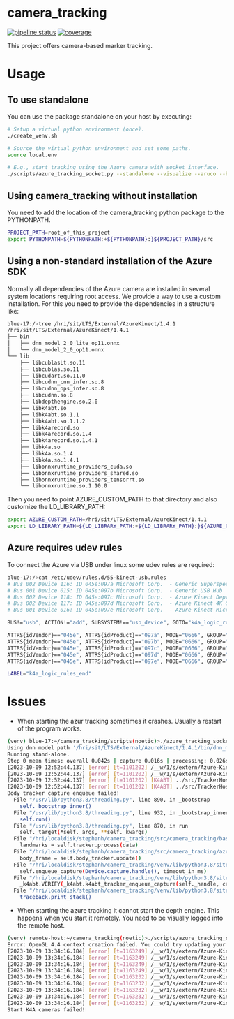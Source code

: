 # camera_tracking

[![pipeline status](https://dmz-gitlab.honda-ri.de/robotics/camera_tracking/badges/noetic/pipeline.svg)](https://dmz-gitlab.honda-ri.de/robotics/camera_tracking/-/commits/noetic)
[![coverage](https://dmz-gitlab.honda-ri.de/robotics/camera_tracking/badges/noetic/coverage.svg)](https://dmz-gitlab.honda-ri.de/robotics/camera_tracking/-/commits/noetic)

This project offers camera-based marker tracking.

# Usage

## To use standalone
You can use the package standalone on your host by executing:
```bash
# Setup a virtual python environment (once).
./create_venv.sh 

# Source the virtual python environment and set some paths. 
source local.env

# E.g., start tracking using the Azure camera with socket interface. 
./scripts/azure_tracking_socket.py --standalone --visualize --aruco --body
```

## Using camera_tracking without installation
You need to add the location of the camera_tracking python package to the PYTHONPATH.
```bash
PROJECT_PATH=root_of_this_project
export PYTHONPATH=${PYTHONPATH:+${PYTHONPATH}:}${PROJECT_PATH}/src
```

## Using a non-standard installation of the Azure SDK
Normally all dependencies of the Azure camera are installed in several system locations requiring root access.
We provide a way to use a custom installation. For this you need to provide the dependencies in a structure like:
```bash
blue-17:/>tree /hri/sit/LTS/External/AzureKinect/1.4.1
/hri/sit/LTS/External/AzureKinect/1.4.1
├── bin
│   ├── dnn_model_2_0_lite_op11.onnx
│   └── dnn_model_2_0_op11.onnx
└── lib
    ├── libcublasLt.so.11
    ├── libcublas.so.11
    ├── libcudart.so.11.0
    ├── libcudnn_cnn_infer.so.8
    ├── libcudnn_ops_infer.so.8
    ├── libcudnn.so.8
    ├── libdepthengine.so.2.0
    ├── libk4abt.so
    ├── libk4abt.so.1.1
    ├── libk4abt.so.1.1.2
    ├── libk4arecord.so
    ├── libk4arecord.so.1.4
    ├── libk4arecord.so.1.4.1
    ├── libk4a.so
    ├── libk4a.so.1.4
    ├── libk4a.so.1.4.1
    ├── libonnxruntime_providers_cuda.so
    ├── libonnxruntime_providers_shared.so
    ├── libonnxruntime_providers_tensorrt.so
    └── libonnxruntime.so.1.10.0
```
Then you need to point AZURE_CUSTOM_PATH to that directory and also customize the LD_LIBRARY_PATH:
```bash
export AZURE_CUSTOM_PATH=/hri/sit/LTS/External/AzureKinect/1.4.1
export LD_LIBRARY_PATH=${LD_LIBRARY_PATH:+${LD_LIBRARY_PATH}:}${AZURE_CUSTOM_PATH}/lib
```

## Azure requires udev rules
To connect the Azure via USB under linux some udev rules are required:
```bash
blue-17:/>cat /etc/udev/rules.d/55-kinect-usb.rules
# Bus 002 Device 116: ID 045e:097a Microsoft Corp.  - Generic Superspeed USB Hub
# Bus 001 Device 015: ID 045e:097b Microsoft Corp.  - Generic USB Hub
# Bus 002 Device 118: ID 045e:097c Microsoft Corp.  - Azure Kinect Depth Camera
# Bus 002 Device 117: ID 045e:097d Microsoft Corp.  - Azure Kinect 4K Camera
# Bus 001 Device 016: ID 045e:097e Microsoft Corp.  - Azure Kinect Microphone Array

BUS!="usb", ACTION!="add", SUBSYSTEM!=="usb_device", GOTO="k4a_logic_rules_end"

ATTRS{idVendor}=="045e", ATTRS{idProduct}=="097a", MODE="0666", GROUP="plugdev"
ATTRS{idVendor}=="045e", ATTRS{idProduct}=="097b", MODE="0666", GROUP="plugdev"
ATTRS{idVendor}=="045e", ATTRS{idProduct}=="097c", MODE="0666", GROUP="plugdev"
ATTRS{idVendor}=="045e", ATTRS{idProduct}=="097d", MODE="0666", GROUP="plugdev"
ATTRS{idVendor}=="045e", ATTRS{idProduct}=="097e", MODE="0666", GROUP="plugdev"

LABEL="k4a_logic_rules_end"
```

# Issues 

- When starting the azur tracking sometimes it crashes. Usually a restart of the program works.
```bash
(venv) blue-17:~/camera_tracking/scripts(noetic)>./azure_tracking_socket.py --aruco --body --visualize --standalone --color-resolution 1536P
Using dnn model path '/hri/sit/LTS/External/AzureKinect/1.4.1/bin/dnn_model_2_0_op11.onnx'.
Running stand-alone.
Step 0 mean times: overall 0.042s | capture 0.016s | processing: 0.026s | body 0.026s | aruco 0.001s
[2023-10-09 12:52:44.137] [error] [t=1101202] /__w/1/s/extern/Azure-Kinect-Sensor-SDK/src/image/image.c (51): k4a_image_t_get_context(). Invalid k4a_image_t (nil)
[2023-10-09 12:52:44.137] [error] [t=1101202] /__w/1/s/extern/Azure-Kinect-Sensor-SDK/src/image/image.c (389): Invalid argument to image_get_buffer(). image_handle ((nil)) is not a valid handle of type k4a_image_t
[2023-10-09 12:52:44.137] [error] [t=1101202] [K4ABT] ../src/TrackerHost/DepthFrameBlobK4A.cpp (13): Initialize(). Get depth buffer from the capture handle failed!
[2023-10-09 12:52:44.137] [error] [t=1101202] [K4ABT] ../src/TrackerHost/TrackerHost.cpp (274): EnqueueCapture(). Initialize DepthFrameBlob failed!
Body tracker capture enqueue failed!
  File "/usr/lib/python3.8/threading.py", line 890, in _bootstrap
    self._bootstrap_inner()
  File "/usr/lib/python3.8/threading.py", line 932, in _bootstrap_inner
    self.run()
  File "/usr/lib/python3.8/threading.py", line 870, in run
    self._target(*self._args, **self._kwargs)
  File "/hri/localdisk/stephanh/camera_tracking/src/camera_tracking/base_tracking.py", line 64, in worker
    landmarks = self.tracker.process(data)
  File "/hri/localdisk/stephanh/camera_tracking/src/camera_tracking/azure_tracking.py", line 73, in process
    body_frame = self.body_tracker.update()
  File "/hri/localdisk/stephanh/camera_tracking/venv/lib/python3.8/site-packages/pykinect_azure/k4abt/tracker.py", line 39, in update
    self.enqueue_capture(Device.capture.handle(), timeout_in_ms)
  File "/hri/localdisk/stephanh/camera_tracking/venv/lib/python3.8/site-packages/pykinect_azure/k4abt/tracker.py", line 44, in enqueue_capture
    _k4abt.VERIFY(_k4abt.k4abt_tracker_enqueue_capture(self._handle, capture_handle, timeout_in_ms), "Body tracker capture enqueue failed!")
  File "/hri/localdisk/stephanh/camera_tracking/venv/lib/python3.8/site-packages/pykinect_azure/k4abt/_k4abt.py", line 184, in VERIFY
    traceback.print_stack()
```

- When starting the azure tracking it cannot start the depth engine. This happens when you start it remotely. You need to be visually logged into the remote host.
```bash
(venv) remote-host:~/camera_tracking(noetic)>./scripts/azure_tracking_socket.py --body 
Error: OpenGL 4.4 context creation failed. You could try updating your graphics drivers.
[2023-10-09 13:34:16.184] [error] [t=1163249] /__w/1/s/extern/Azure-Kinect-Sensor-SDK/src/dewrapper/dewrapper.c (154): depth_engine_start_helper(). Depth engine create and initialize failed with error code: 207.
[2023-10-09 13:34:16.184] [error] [t=1163249] /__w/1/s/extern/Azure-Kinect-Sensor-SDK/src/dewrapper/dewrapper.c (157): depth_engine_start_helper(). OpenGL 4.4 context creation failed. You could try updating your graphics drivers.
[2023-10-09 13:34:16.184] [error] [t=1163249] /__w/1/s/extern/Azure-Kinect-Sensor-SDK/src/dewrapper/dewrapper.c (160): deresult == K4A_DEPTH_ENGINE_RESULT_SUCCEEDED returned failure in depth_engine_start_helper()
[2023-10-09 13:34:16.184] [error] [t=1163249] /__w/1/s/extern/Azure-Kinect-Sensor-SDK/src/dewrapper/dewrapper.c (194): depth_engine_start_helper(dewrapper, dewrapper->fps, dewrapper->depth_mode, &depth_engine_max_compute_time_ms, &depth_engine_output_buffer_size) returned failure in depth_engine_thread()
[2023-10-09 13:34:16.184] [error] [t=1163232] /__w/1/s/extern/Azure-Kinect-Sensor-SDK/src/dewrapper/dewrapper.c (552): dewrapper_start(). Depth Engine thread failed to start
[2023-10-09 13:34:16.184] [error] [t=1163232] /__w/1/s/extern/Azure-Kinect-Sensor-SDK/src/depth/depth.c (398): dewrapper_start(depth->dewrapper, config, depth->calibration_memory, depth->calibration_memory_size) returned failure in depth_start()
[2023-10-09 13:34:16.184] [error] [t=1163232] /__w/1/s/extern/Azure-Kinect-Sensor-SDK/src/depth_mcu/depth_mcu.c (359): cmd_status == CMD_STATUS_PASS returned failure in depthmcu_depth_stop_streaming()
[2023-10-09 13:34:16.184] [error] [t=1163232] /__w/1/s/extern/Azure-Kinect-Sensor-SDK/src/depth_mcu/depth_mcu.c (362): depthmcu_depth_stop_streaming(). ERROR: cmd_status=0x00000063
[2023-10-09 13:34:16.184] [error] [t=1163232] /__w/1/s/extern/Azure-Kinect-Sensor-SDK/src/sdk/k4a.c (895): depth_start(device->depth, config) returned failure in k4a_device_start_cameras()
Start K4A cameras failed!
```
